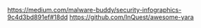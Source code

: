 https://medium.com/malware-buddy/security-infographics-9c4d3bd891ef#18dd
https://github.com/InQuest/awesome-yara